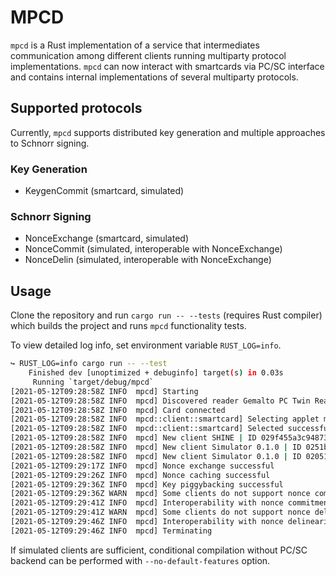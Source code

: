 # MPCD

`mpcd` is a Rust implementation of a service that intermediates communication among different clients running multiparty protocol implementations. `mpcd` can now interact with smartcards via PC/SC interface and contains internal implementations of several multiparty protocols.

## Supported protocols

Currently, `mpcd` supports distributed key generation and multiple approaches to Schnorr signing.

### Key Generation

- KeygenCommit (smartcard, simulated)

### Schnorr Signing

- NonceExchange (smartcard, simulated)
- NonceCommit (simulated, interoperable with NonceExchange)
- NonceDelin (simulated, interoperable with NonceExchange)

## Usage

Clone the repository and run `cargo run -- --tests` (requires Rust compiler) which builds the project and runs `mpcd` functionality tests.

To view detailed log info, set environment variable `RUST_LOG=info`.

```bash
↪ RUST_LOG=info cargo run -- --test
    Finished dev [unoptimized + debuginfo] target(s) in 0.03s
     Running `target/debug/mpcd`
[2021-05-12T09:28:58Z INFO  mpcd] Starting
[2021-05-12T09:28:58Z INFO  mpcd] Discovered reader Gemalto PC Twin Reader 00 00
[2021-05-12T09:28:58Z INFO  mpcd] Card connected
[2021-05-12T09:28:58Z INFO  mpcd::client::smartcard] Selecting applet mpcapplet
[2021-05-12T09:28:58Z INFO  mpcd::client::smartcard] Selected successfully
[2021-05-12T09:28:58Z INFO  mpcd] New client SHINE | ID 029f455a3c948733d270a3d2add145d6737e354263bc421daffce89d24efa53962
[2021-05-12T09:28:58Z INFO  mpcd] New client Simulator 0.1.0 | ID 0251b14c1558d98a8c6a859d8dfd414431a92f032503f9abf5da28e022a508afa5
[2021-05-12T09:28:58Z INFO  mpcd] New client Simulator 0.1.0 | ID 020511e9abbb8c6a110750a03e7de22f048560906cf2cde155d4915fb7d52c6329
[2021-05-12T09:29:17Z INFO  mpcd] Nonce exchange successful
[2021-05-12T09:29:26Z INFO  mpcd] Nonce caching successful
[2021-05-12T09:29:36Z INFO  mpcd] Key piggybacking successful
[2021-05-12T09:29:36Z WARN  mpcd] Some clients do not support nonce commitment - skipping
[2021-05-12T09:29:41Z INFO  mpcd] Interoperability with nonce commitment successful
[2021-05-12T09:29:41Z WARN  mpcd] Some clients do not support nonce delinearization - skipping
[2021-05-12T09:29:46Z INFO  mpcd] Interoperability with nonce delinearization successful
[2021-05-12T09:29:46Z INFO  mpcd] Terminating
```

If simulated clients are sufficient, conditional compilation without PC/SC backend can be performed with `--no-default-features` option.
